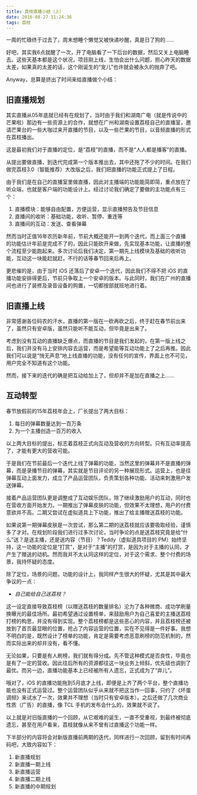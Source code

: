 ```yaml
---
title: 荔枝直播小结（上）
date: 2016-08-27 11:24:36
tags: 荔枝
---
```


一周的忙碌终于过去了，周末想睡个懒觉又被快递吵醒，真是日了狗的……

好吧，其实我6点就醒了一次，开了电脑看了一下后台的数据，然后又关上电脑睡去。这些天基本都是这个状况，项目刚上线，生怕会出什么问题，担心昨天的数据太差，如果真的太差的话，这个刚诞生的“宠儿”也许就会被永久的抛弃了吧。

Anyway，总算是挤出了时间来给直播做个小结：

## 旧直播规划

其实直播从05年底就已经有在规划了，当时由于我们和湖南广电（就是传说中的芒果啦）那边有一些资源上的合作，就想在广州和湖南设置荔枝自己的直播室，邀请芒果台的一些大咖过来开直播的节目，以及一些芒果的节目，以音频直播的形式在荔枝播出。

这是最初我们对于直播的定位，是“荔枝”的直播，而不是“人人都是播客”的直播。

从提出要做直播，到迭代完成第一个版本推出去，其中还拖了不少的时间。在我们做完荔枝3.0（智能推荐）大改版之后，我们把直播的功能正式提上了日程。

由于我们是在自己的直播室里做直播，因此对主播端的功能能简即简，重点放在了听众端，也就是客户端的功能设计上。经过讨论我们确定了要做的主功能点有三个：

1. 直播模块：能够自由配置，方便运营，显示直播预告及节目信息
2. 直播间的收听：基础功能，收听、暂停、重连等
3. 直播间的互动：发送、查看弹幕

然而当时正值16年农历新年前，节前大概还能开一到两个迭代，而上面三个直播的功能估计年前是完成不了的，因此只能砍开来做，先实现基本功能，让直播的整个流程至少能跑起来。多次讨论后我们决定，第一期先上线模块及基础的收听功能，互动这一块能赶就赶，不行的话等春节回来后再上。

更悲催的是，由于当时 iOS 还落后了安卓一个迭代，因此我们不得不把 iOS 的直播功能安排得更后，节前只争取上一个安卓的版本。与此同时，我们在广州的直播间也进行了装修及录音设备的购置，一切都按部就班地进行着。

## 旧直播上线

非常感谢各位码农的汗水，直播的第一版在一砍再砍之后，终于赶在春节前出来了，虽然只有安卓版，虽然只能听不能互动，但毕竟是出来了。

考虑到没有互动的直播缺乏爆点，而直播的节目是我们发起的，在第一版上线之后，我们并没有马上安排内容去运营，而是希望能等互动功能上了之后再推。因此我们可以说是“悄无声息”地上线直播的功能，没有任何的宣传，界面上也不可见，用户完全不知道有这个功能。

然而，接下来的迭代的确是把互动给加上了，但却并不是加在直播之上……

## 互动转型

春节放假前的15年荔枝年会上，厂长提出了两大目标：

1. 每日的弹幕数量达到一百万条
2. 为一个主播创造一百万的收入

以上两大目标的提出，标志着荔枝正式向互动及营收的方向转型。只有互动率提高了，才能有更大的营收可能。

于是我们在节前最后一个迭代上线了弹幕的功能，当然这里的弹幕并不是直播的弹幕，而是录播节目的弹幕，其实就是节目评论的另一种展现形式。运营上，也是往弹幕互动上面发力，成立了产品运营团队，负责策划各种功能、活动来刺激用户发送弹幕。

接着产品运营团队更是调整成了互动娱乐团队，除了继续激励用户的互动，同时也在营收方面开始发力。一期推出了弹幕皮肤的功能，但效果不太理想，用户的付费意欲并不高。二期又尝试在虚拟道具上下功能，推出了给主播赠送荔枝的功能。

如果说第一期弹幕皮肤是一次尝试，那么第二期的送荔枝就应该要吸取经验，谨慎多了才对。在规划阶段我们进行过多次讨论，当时争论的点是送荔枝究竟是给“什么”送？是送主播，还是送内容（节目）？Teddy（虚拟道具项目的 PM）始终坚持，这一功能的定位是“打赏”，是对于“主播”的打赏，是因为对于主播的认同，才产生了赠送的动机。然而我并不太认同这样的定位，对于这个需求、整个付费的场景，我持怀疑的态度。

除了定位，场景的问题，功能的设计上，我同样产生很大的怀疑，尤其是其中最大争议的一点：

* *自己能给自己送荔枝？*

这一设定直接导致荔枝榜（以赠送荔枝的数量排名）沦为了各种微商、成功学刷量换曝光的最佳场所。最初希望通过设置榜单，来鼓励用户为自己喜爱的主播送荔枝打榜的构思，并没有得到实现。整个荔枝榜都是这些恶心的内容，并且荔枝榜还被放到了首页最显眼的位置，抢占了内容运营的位置，实在不见得是一件好事。我想不明白的是，既然设计了榜单的功能，肯定是需要考虑恶意刷榜的防范机制的，然而实际出来的却并没有，看不懂。

无论如果，只要是有人刷榜，我们就有得分成。先不管这种模式是否良性，毕竟也是有了一定的营收。因此往后所有的资源都往这一块业务上倾斜，优先级也调到了最优。而另一边，直播功能基本上已经被所有人遗忘，正式成为了“弃儿”。

哦对了，iOS 的直播功能拖到5月底才上线，即便是上齐了两个平台，整个直播功能也没有正式运营过。整个运营团队似乎从来就不把这当作一回事，只约了《坏蛋调频》来试水了一次，效果并不理想（当时只有安卓版本）。之后还做了几次商业性质（广告）的直播，像 TCL 手机的发布会什么的，效果就不说了。

以上就是对旧版直播的一个回顾，从它艰难的诞生，一直不受重视，到最终被彻底遗忘，甚至在用户看来，荔枝就像从来不曾有过直播这个功能一样。

下半部分的内容将会对新版直播前两期的迭代，同样进行一次回顾，留到有时间再码吧，大致内容如下：

1. 新直播规划
2. 新直播一期上线
3. 新直播运营
4. 新直播二期上线
5. 新直播的中期规划
